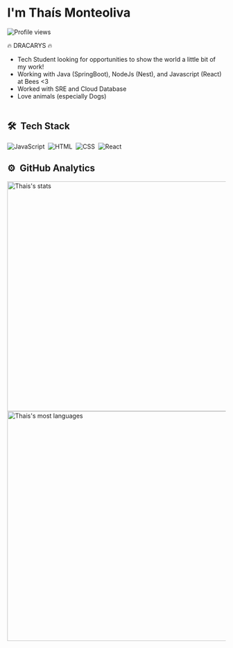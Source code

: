 <h1>I'm Thaís Monteoliva</h1>
<p align="left"> <img src="https://komarev.com/ghpvc/?username=Thais1011&color=yellow" alt="Profile views" /> </p>

 🔥 DRACARYS 🔥 
- Tech Student looking for opportunities to show the world a little bit of my work!
- Working with Java (SpringBoot), NodeJs (Nest), and Javascript (React) at Bees <3
- Worked with SRE and Cloud Database
- Love animals (especially Dogs) 
<br><br>


## 🛠 &nbsp;Tech Stack

![JavaScript](https://img.shields.io/badge/-JavaScript-05122A?style=flat&logo=javascript)&nbsp;
![HTML](https://img.shields.io/badge/-HTML-05122A?style=flat&logo=HTML5)&nbsp;
![CSS](https://img.shields.io/badge/-CSS-05122A?style=flat&logo=CSS3&logoColor=1572B6)&nbsp;
![React](https://img.shields.io/badge/-React-05122A?style=flat&logo=react)&nbsp;




## ⚙️ &nbsp;GitHub Analytics

<p align="left">
<img width="530em" src="https://github-readme-stats.vercel.app/api?username=Thais1011&show_icons=true&theme=vision-friendly-dark" alt="Thais's stats"/>
<img width="530em" src="https://github-readme-stats.vercel.app/api/top-langs/?username=Thais1011&layout=compact&theme=vision-friendly-dark" alt="Thais's most languages"/>
</p>

<br><br>
